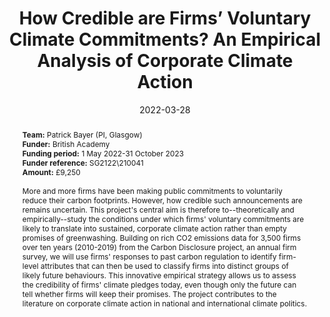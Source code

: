 ---
title: "How Credible are Firms’ Voluntary Climate Commitments? An Empirical Analysis of Corporate Climate Action"
authors:
- admin
author_notes:
date: "2022-03-28"
doi: ""

# Publication type.
# Accepts a single type but formatted as a YAML list (for Hugo requirements).
# Enter a publication type from the CSL standard.
publication_types: ["generic"]

abstract: <b> Team:</b> Patrick Bayer (PI, Glasgow) <br> <b> Funder:</b> British Academy <br> <b> Funding period:</b> 1 May 2022-31 October 2023 <br> <b> Funder reference:</b> SG2122\\210041 <br> <b> Amount:</b> £9,250 <br><br> More and more firms have been making public commitments to voluntarily reduce their carbon footprints. However, how credible such announcements are remains uncertain. This project's central aim is therefore to--theoretically and empirically--study the conditions under which firms' voluntary commitments are likely to translate into sustained, corporate climate action rather than empty promises of greenwashing. Building on rich CO2 emissions data for 3,500 firms over ten years (2010-2019) from the Carbon Disclosure project, an annual firm survey, we will use firms' responses to past carbon regulation to identify firm-level attributes that can then be used to classify firms into distinct groups of likely future behaviours. This innovative empirical strategy allows us to assess the credibility of firms' climate pledges today, even though only the future can tell whether firms will keep their promises. The project contributes to the literature on corporate climate action in national and international climate politics.

---